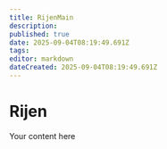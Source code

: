 ```yaml
---
title: RijenMain
description: 
published: true
date: 2025-09-04T08:19:49.691Z
tags: 
editor: markdown
dateCreated: 2025-09-04T08:19:49.691Z
---
```


# Rijen
Your content here